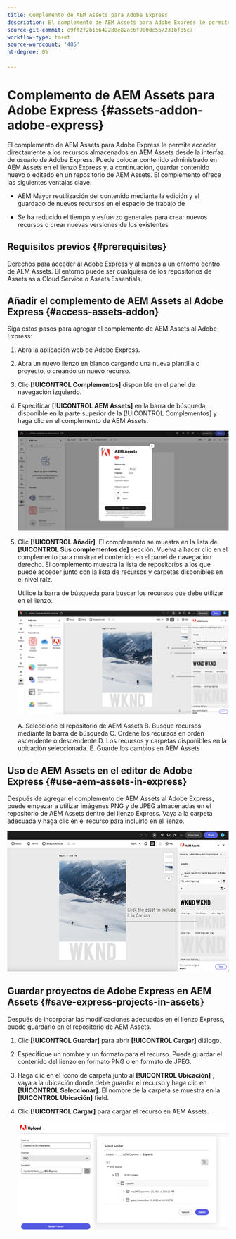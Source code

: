 ```yaml
---
title: Complemento de AEM Assets para Adobe Express
description: El complemento de AEM Assets para Adobe Express le permite acceder directamente a los recursos almacenados en AEM Assets desde la interfaz de usuario de Adobe Express.
source-git-commit: e9ff2f2b15642288e82ac6f900dc567231bf85c7
workflow-type: tm+mt
source-wordcount: '485'
ht-degree: 0%

---
```


# Complemento de AEM Assets para Adobe Express {#assets-addon-adobe-express}

El complemento de AEM Assets para Adobe Express le permite acceder directamente a los recursos almacenados en AEM Assets desde la interfaz de usuario de Adobe Express. Puede colocar contenido administrado en AEM Assets en el lienzo Express y, a continuación, guardar contenido nuevo o editado en un repositorio de AEM Assets. El complemento ofrece las siguientes ventajas clave:

* AEM Mayor reutilización del contenido mediante la edición y el guardado de nuevos recursos en el espacio de trabajo de

* Se ha reducido el tiempo y esfuerzo generales para crear nuevos recursos o crear nuevas versiones de los existentes

## Requisitos previos {#prerequisites}

Derechos para acceder al Adobe Express y al menos a un entorno dentro de AEM Assets. El entorno puede ser cualquiera de los repositorios de Assets as a Cloud Service o Assets Essentials.


## Añadir el complemento de AEM Assets al Adobe Express {#access-assets-addon}

Siga estos pasos para agregar el complemento de AEM Assets al Adobe Express:

1. Abra la aplicación web de Adobe Express.

1. Abra un nuevo lienzo en blanco cargando una nueva plantilla o proyecto, o creando un nuevo recurso.

1. Clic **[!UICONTROL Complementos]** disponible en el panel de navegación izquierdo.

1. Especificar **[!UICONTROL AEM Assets]** en la barra de búsqueda, disponible en la parte superior de la [!UICONTROL Complementos] y haga clic en el complemento de AEM Assets.

   ![Complemento de AEM Assets](assets/aem-assets-add-on.png)

1. Clic **[!UICONTROL Añadir]**. El complemento se muestra en la lista de **[!UICONTROL Sus complementos de]** sección. Vuelva a hacer clic en el complemento para mostrar el contenido en el panel de navegación derecho. El complemento muestra la lista de repositorios a los que puede acceder junto con la lista de recursos y carpetas disponibles en el nivel raíz.

   Utilice la barra de búsqueda para buscar los recursos que debe utilizar en el lienzo.

   ![Buscar recursos en el complemento de AEM Assets](assets/assets-add-on-browse-assets.png)

   A. Seleccione el repositorio de AEM Assets B. Busque recursos mediante la barra de búsqueda C. Ordene los recursos en orden ascendente o descendente D. Los recursos y carpetas disponibles en la ubicación seleccionada. E. Guarde los cambios en AEM Assets



## Uso de AEM Assets en el editor de Adobe Express {#use-aem-assets-in-express}

Después de agregar el complemento de AEM Assets al Adobe Express, puede empezar a utilizar imágenes PNG y de JPEG almacenadas en el repositorio de AEM Assets dentro del lienzo Express. Vaya a la carpeta adecuada y haga clic en el recurso para incluirlo en el lienzo.

![Incluir recursos del complemento Recursos](assets/aem-assets-add-on-include-assets.png)


## Guardar proyectos de Adobe Express en AEM Assets {#save-express-projects-in-assets}

Después de incorporar las modificaciones adecuadas en el lienzo Express, puede guardarlo en el repositorio de AEM Assets.

1. Clic **[!UICONTROL Guardar]** para abrir **[!UICONTROL Cargar]** diálogo.
1. Especifique un nombre y un formato para el recurso. Puede guardar el contenido del lienzo en formato PNG o en formato de JPEG.

1. Haga clic en el icono de carpeta junto al **[!UICONTROL Ubicación]** , vaya a la ubicación donde debe guardar el recurso y haga clic en **[!UICONTROL Seleccionar]**. El nombre de la carpeta se muestra en la **[!UICONTROL Ubicación]** field.

1. Clic **[!UICONTROL Cargar]** para cargar el recurso en AEM Assets.

   ![AEM Guardado de recursos en el](assets/aem-assets-add-on-save.png)

